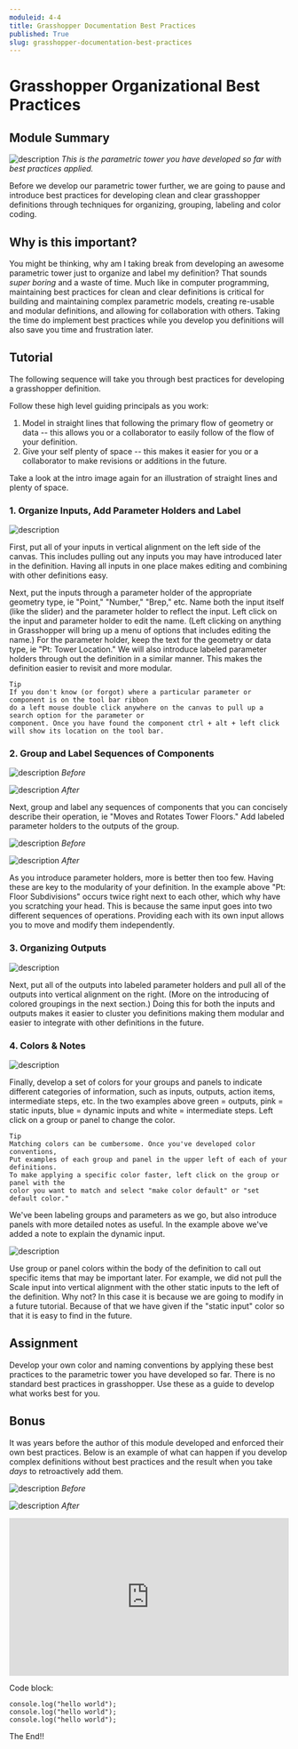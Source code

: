 ```yaml
---
moduleid: 4-4
title: Grasshopper Documentation Best Practices
published: True
slug: grasshopper-documentation-best-practices
---
```



# Grasshopper Organizational Best Practices
## Module Summary

![description](/images/4-4-0_Overview-Image.PNG)
*This is the parametric tower you have developed so far with best practices applied.*

Before we develop our parametric tower further, we are going to pause and introduce best practices for developing clean and clear grasshopper definitions through techniques for organizing, grouping, labeling and color coding.

## Why is this important?

You might be thinking, why am I taking break from developing an awesome parametric tower just to organize and label my definition? That sounds *super boring* and a waste of time. Much like in computer programming, maintaining best practices for clean and clear definitions is critical for building and maintaining complex parametric models, creating re-usable and modular definitions, and allowing for collaboration with others. Taking the time do implement best practices while you develop you definitions will also save you time and frustration later.

## Tutorial

The following sequence will take you through best practices for developing a grasshopper definition.

Follow these high level guiding principals as you work:
1. Model in straight lines that following the primary flow of geometry or data -- this allows you or a collaborator to easily follow of the flow of your definition.
1. Give your self plenty of space -- this makes it easier for you or a collaborator to make revisions or additions in the future.

Take a look at the intro image again for an illustration of straight lines and plenty of space.


### 1. Organize Inputs, Add Parameter Holders and Label

![description](/images/4-4-1_Organizing-Inputs_v2.PNG)

First, put all of your inputs in vertical alignment on the left side of the canvas. This includes pulling out any inputs you may have introduced later in the definition. Having all inputs in one place makes editing and combining with other definitions easy.

Next, put the inputs through a parameter holder of the appropriate geometry type, ie "Point," "Number," "Brep," etc. Name both the input itself (like the slider) and the parameter holder to reflect the input. Left click on the input and parameter holder to edit the name. (Left clicking on anything in Grasshopper will bring up a menu of options that includes editing the name.) For the parameter holder, keep the text for the geometry or data type, ie "Pt: Tower Location." We will also introduce labeled parameter holders through out the definition in a similar manner. This makes the definition easier to revisit and more modular.

```
Tip
If you don't know (or forgot) where a particular parameter or component is on the tool bar ribbon
do a left mouse double click anywhere on the canvas to pull up a search option for the parameter or
component. Once you have found the component ctrl + alt + left click will show its location on the tool bar.
```
### 2. Group and Label Sequences of Components

![description](/images/4-4-2_Grouping-Labeling.PNG)
*Before*

![description](/images/4-4-2_Grouping-Labeling_After.PNG)
*After*

Next, group and label any sequences of components that you can concisely describe their operation, ie "Moves and Rotates Tower Floors." Add labeled parameter holders to the outputs of the group.

![description](/images/4-4-3_Grouping-Labeling-p2.PNG)
*Before*

![description](/images/4-4-3_Grouping-Labeling-p2-after.PNG)
*After*

As you introduce parameter holders, more is better then too few. Having these are key to the modularity of your definition. In the example above "Pt: Floor Subdivisions" occurs twice right next to each other, which why have you scratching your head. This is because the same input goes into two different sequences of operations. Providing each with its own input allows you to move and modify them independently.

### 3. Organizing Outputs

![description](/images/4-4-4_Outputs.PNG)

Next, put all of the outputs into labeled parameter holders and pull all of the outputs into vertical alignment on the right. (More on the introducing of colored groupings in the next section.) Doing this for both the inputs and outputs makes it easier to cluster you definitions making them modular and easier to integrate with other definitions in the future.

### 4. Colors & Notes

![description](/images/4-4-6_Input-Colors-Notes.PNG)

Finally, develop a set of colors for your groups and panels to indicate different categories of information, such as inputs, outputs, action items, intermediate steps, etc. In the two examples above green = outputs, pink = static inputs, blue = dynamic inputs and white = intermediate steps. Left click on a group or panel to change the color.

```
Tip
Matching colors can be cumbersome. Once you've developed color conventions,
Put examples of each group and panel in the upper left of each of your definitions.
To make applying a specific color faster, left click on the group or panel with the
color you want to match and select "make color default" or "set default color."
```

We've been labeling groups and parameters as we go, but also introduce panels with more detailed notes as useful. In the example above we've added a note to explain the dynamic input.

![description](/images/4-4-5_Panel-Colors.PNG)

Use group or panel colors within the body of the definition to call out specific items that may be important later. For example, we did not pull the Scale input into vertical alignment with the other static inputs to the left of the definition. Why not? In this case it is because we are going to modify in a future tutorial. Because of that we have given if the "static input" color so that it is easy to find in the future.

## Assignment

Develop your own color and naming conventions by applying these best practices to the parametric tower you have developed so far. There is no standard best practices in grasshopper. Use these as a guide to develop what works best for you.

## Bonus

It was years before the author of this module developed and enforced their own best practices. Below is an example of what can happen if you develop complex definitions without best practices and the result when you take *days* to retroactively add them.

![description](/images/4-4-7_Bonus-Before.jpg)
*Before*

![description](/images/4-4-7_Bonus-After.jpg)
*After*

<div class=”video”>
<div style="padding:56.25% 0 0 0;position:relative;"><iframe src="https://player.vimeo.com/video/603252807?h=28246f992b&amp;badge=0&amp;autopause=0&amp;player_id=0&amp;app_id=58479" frameborder="0" allow="autoplay; fullscreen; picture-in-picture" allowfullscreen style="position:absolute;top:0;left:0;width:100%;height:100%;" title="Introduction to Rhino 1 of 3: Interface"></iframe></div><script src="https://player.vimeo.com/api/player.js"></script>
</div>

Code block:
```
console.log("hello world");
console.log("hello world");
console.log("hello world");
```

The End!!
